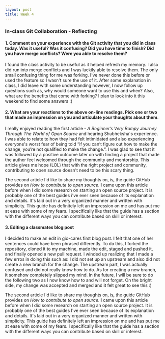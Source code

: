 ```yaml
---
layout: post
title: Week 4
---
```


### In-class Git Collaboration - Reflecting

#### 1. Comment on your experience with the Git activity that you did in class today. Was it useful? Was it confusing? Did you have time to finish? Did you have merge conflicts? Were you able to resolve them?

I found the class activity to be useful as it helped refresh my memory. I also did run into merge conflicts and I was luckily able to resolve them. The only small confusing thing for me was forking. I've never done this before or used the feature so I wasn't sure the use of it. After some explanation in class, I did leave with some understanding however, I now follow up questions such as, why would someone want to use this and when? Also, what are the benefits that come with forking? I plan to look into it this weekend to find some answers :)

#### 2. What are your reactions to the above on-line readings. Pick one or two that made an impression on you and articulate your thoughts about them.

I really enjoyed reading the first article - _A Beginner‘s Very Bumpy Journey Through The World of Open Source_ and hearing Shubheksha's experience. I was able to relate to how they had felt intimidated and also experiencing everyone's worst fear of being told “If you can’t figure out how to make the change, you’re not qualified to make the change.”. I was glad to see that it was followed by a positive outcome later on with finding a project that made the author feel welcomed through the community and mentorship. This article gives me hope (LOL) that with the right project and community, contributing to open source doesn't need to be this scary thing.

The second article I'd like to share my thoughts on, is, the guide GitHub provides on _How to contribute to open source_. I came upon this article before when I did some research on starting an open source project. It is probably one of the best guides i've ever seen because of its explanation and details. It's laid out in a very organized manner and written with simplicity. This guide has definitely left an impression on me and has put me at ease with some of my fears. I specifically like that the guide has a section with the different ways you can contribute based on skill or interest.

#### 3. Editing a classmates blog post

I decided to make an edit in gio-cares first blog post. I felt that one of her sentences could have been phrased differently. To do this, I forked the repository, cloned it to my machine, made the edit, staged and pushed it, and finally opened a new pull request. I winded up realizing that I made a few erros in doing this such as: I did not set up an upstream and also did not create a new branch for the change. The upstream part, I was actually confused and did not really know how to do. As for creating a new branch, it somehow completely slipped my mind. In the future, I will be sure to do the following two as I now know how to and will not forget. On the bright side, my change was accepted and merged and it felt great to see this :)

The second article I'd like to share my thoughts on, is, the guide GitHub provides on _How to contribute to open source_. I came upon this article before when I did some research on starting an open source project. It is probably one of the best guides I've ever seen because of its explanation and details. It's laid out in a very organized manner and written with simplicity. This guide has definitely left an impression on me and has put me at ease with some of my fears. I specifically like that the guide has a section with the different ways you can contribute based on skill or interest.
